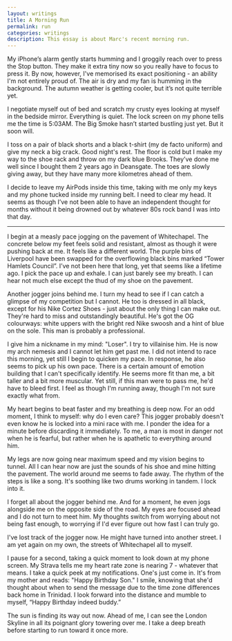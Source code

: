 ```yaml
---
layout: writings
title: A Morning Run
permalink: run
categories: writings
description: This essay is about Marc's recent morning run.
---
```


My iPhone’s alarm gently starts humming and I groggily reach over to press the Stop button. 
They make it extra tiny now so you really have to focus to press it. 
By now, however, I've memorised its exact positioning - an ability I'm not entirely proud of.
The air is dry and my fan is humming in the background. 
The autumn weather is getting cooler, but it’s not quite terrible yet.

I negotiate myself out of bed and scratch my crusty eyes looking at myself in the bedside mirror. 
Everything is quiet. 
The lock screen on my phone tells me the time is 5:03AM. 
The Big Smoke hasn’t started bustling just yet. 
But it soon will. 

I toss on a pair of black shorts and a black t-shirt (my de facto uniform) and give my neck a big crack. 
Good night's rest.
The floor is cold but I make my way to the shoe rack and throw on my dark blue Brooks. 
They’ve done me well since I bought them 2 years ago in Deansgate. 
The toes are slowly giving away, but they have many more kilometres ahead of them.

I decide to leave my AirPods inside this time, taking with me only my keys and my phone tucked inside my running belt. 
I need to clear my head.
It seems as though I’ve not been able to have an independent thought for months without it being drowned out by whatever 80s rock band I was into that day. 

***

I begin at a measly pace jogging on the pavement of Whitechapel. 
The concrete below my feet feels solid and resistant, almost as though it were pushing back at me. 
It feels like a different world.
The purple bins of Liverpool have been swapped for the overflowing black bins marked “Tower Hamlets Council”. 
I’ve not been here that long, yet that seems like a lifetime ago. 
I pick the pace up and exhale. 
I can just barely see my breath. 
I can hear not much else except the thud of my shoe on the pavement. 

Another jogger joins behind me. 
I turn my head to see if I can catch a glimpse of my competition but I cannot. 
He too is dressed in all black, except for his Nike Cortez Shoes - just about the only thing I can make out. 
They're hard to miss and outstandingly beautiful.
He's got the OG colourways: white uppers with the bright red Nike swoosh and a hint of blue on the sole.
This man is probably a professional.

I give him a nickname in my mind: "Loser".
I try to villainise him.
He is now my arch nemesis and I cannot let him get past me.
I did not intend to race this morning, yet still I begin to quicken my pace.
In response, he also seems to pick up his own pace. 
There is a certain amount of emotion building that I can't specifically identify.
He seems more fit than me, a bit taller and a bit more muscular.
Yet still, if this man were to pass me, he'd have to bleed first.
I feel as though I'm running away, though I'm not sure exactly what from.

My heart begins to beat faster and my breathing is deep now.
For an odd moment, I think to myself: why do I even care?
This jogger probably doesn't even know he is locked into a mini race with me.
I ponder the idea for a minute before discarding it immediately. 
To me, a man is most in danger not when he is fearful, but rather when he is apathetic to everything around him.

My legs are now going near maximum speed and my vision begins to tunnel.
All I can hear now are just the sounds of his shoe and mine hitting the pavement. 
The world around me seems to fade away.
The rhythm of the steps is like a song. 
It's soothing like two drums working in tandem.
I lock into it. 

I forget all about the jogger behind me. 
And for a moment, he even jogs alongside me on the opposite side of the road. 
My eyes are focused ahead and I do not turn to meet him.
My thoughts switch from worrying about not being fast enough, to worrying if I'd ever figure out how fast I can truly go.

I've lost track of the jogger now.
He might have turned into another street.
I am yet again on my own, the streets of Whitechapel all to myself.

I pause for a second, taking a quick moment to look down at my phone screen.
My Strava tells me my heart rate zone is nearing 7 - whatever that means.
I take a quick peek at my notifications.
One's just come in.
It's from my mother and reads: "Happy Birthday Son."
I smile, knowing that she'd thought about when to send the message due to the time zone differences back home in Trinidad.
I look forward into the distance and mumble to myself, “Happy Birthday indeed buddy.”

The sun is finding its way out now. 
Ahead of me, I can see the London Skyline in all its poignant glory towering over me. 
I take a deep breath before starting to run toward it once more.